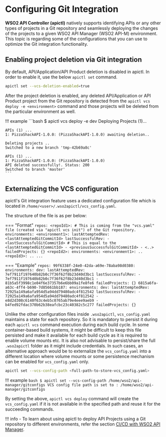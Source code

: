 #  Configuring Git Integration

**WSO2 API Controller (apictl)** natively supports identifying APIs or any other types of projects in a Git repository and seamlessly deploying the changes of the projects to a given WSO2 API Manager (WSO2 API-M) environment. This topic is regarding some of the configurations that you can use to optimize the Git integration functionality.

## Enabling project deletion via Git integration

By default, API/Application/API Product deletion is disabled in apictl. In order to enable it, use the below `apictl set` command.

```bash
apictl set --vcs-deletion-enabled=true
```

After the project deletion is enabled, any deleted API/Application or API Product project from the Git repository is detected from the `apictl vcs deploy -e <environment>` command and those projects will be deleted from the particular environment as well.


!!! example
    ```bash
    $ apictl vcs deploy -e dev
    Deploying Projects (1)...

    APIs (1) ...
    1: PizzaShackAPI-1.0.0: (PizzaShackAPI-1.0.0) awaiting deletion..

    Deleting projects ..
    Switched to a new branch 'tmp-42b69a8c'

    APIs (1) ...
    1: PizzaShackAPI-1.0.0: (PizzaShackAPI-1.0.0)
    API deleted successfully!. Status: 200
    Switched to branch 'master'
    ```

## Externalizing the VCS configuration

apictl's Git integration feature uses a dedicated configuration file which is located in `/home/<user>/.wso2apictl/vcs_config.yaml`. 

The structure of the file is as per below:


=== "Format"
    ```
    repos:
      <repoId1>: # This is coming from the "vcs.yaml" file (created via "apictl vcs init") of the Git repository.
        environments:
          <environment1>:
            lastAttemptedRev: <lastAttemptedGitCommitId>
            lastSuccessfulRev:
            - <lastSuccessfulGitCommitId> # This is equal to the <lastAttemptedGitCommitId>
            - <previousSuccessfulGitCommitId>
            - <..>
            failedProjects: {}
      <repoId2>:
        environments:
          <environment1>:
            ..
      <repoId3>:
        ..
    ...
    ```

=== "Example"
    ```
    repos:
      99f6338f-24e0-42da-a69e-78aba98d0380:
        environments:
          dev:
            lastAttemptedRev: 7ef7911f197640b82b0c7f36f62f8b23d40d3bc1
            lastSuccessfulRev:
            - 7ef7911f197640b82b0c7f36f62f8b23d40d3bc1
            - 81b5a5f3998c1e04f6e37357b6e6bb09a1fe8fe6
            failedProjects: {}
      6815a6fa-a63c-4ff4-b690-7d85661bb187:
        environments:
          dev:
            lastAttemptedRev: 72925a149a6afa954d5a94dd79480adc4f812542
            lastSuccessfulRev:
            - 72925a149a6afa954d5a94dd79480adc4f812542
            - e8d2d308c6140f63c4eb5c0765ab79e4eee9aeb9
            - b4fed92fdac370b62b38eafcbc23c40382c5c277
            failedProjects: {}
    ```

Unlike the other configuration files inside `.wso2apictl`, `vcs_config.yaml` maintains a state for each repository. So it is mandatory to persist it during each `apictl vcs` command execution during each build cycle. In some container-based build systems, it might be difficult to keep this file persisted and make it available for each build cycle as it is required to enable volume mounts etc. It is also not advisable to persist/share the full `.wso2apictl` folder as it might include credentials. In such cases, an alternative approach would be to externalize the `vcs_config.yaml` into a different location where volume mounts or some persistence mechanism can be enabled for  `vcs_config.yaml` only.

```bash
apictl set --vcs-config-path <full-path-to-store-vcs_config.yaml>
```

!!! example
    ```bash
    $ apictl set --vcs-config-path /home/wso2/api-manager/gitconfigs
    VCS config file path is set to : /home/wso2/api-manager/gitconfigs
    ```

By setting the above, `apictl vcs deploy` command will create the `vcs_config.yaml` if it is not available in the specified path and reuse it for the succeeding commands.

!!! info
    - To learn about using apictl to deploy API Projects using a Git repository to different environments, refer the section [CI/CD with WSO2 API Manager]({{base_path}}/install-and-setup/setup/api-controller/ci-cd-with-wso2-api-management/).
